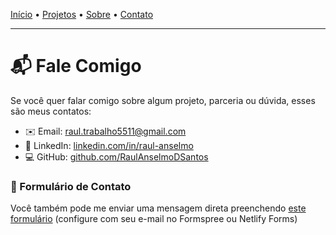 [Início](index.md) • [Projetos](projetos.md) • [Sobre](sobre.md) • [Contato](contato.md)

---

# 📬 Fale Comigo

Se você quer falar comigo sobre algum projeto, parceria ou dúvida, esses são meus contatos:

- ✉️ Email: [raul.trabalho5511@gmail.com](mailto:raul.trabalho5511@gmail.com)
- 💼 LinkedIn: [linkedin.com/in/raul-anselmo](https://linkedin.com/in/raul-anselmo)
- 💻 GitHub: [github.com/RaulAnselmoDSantos](https://github.com/RaulAnselmoDSantos)

### 📩 Formulário de Contato

Você também pode me enviar uma mensagem direta preenchendo [este formulário](https://formspree.io/) (configure com seu e-mail no Formspree ou Netlify Forms)
